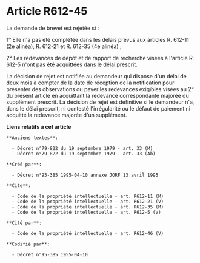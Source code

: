 # Article R612-45

La demande de brevet est rejetée si :

1° Elle n'a pas été complétée dans les délais prévus aux articles R. 612-11 (2e alinéa), R. 612-21 et R. 612-35 (4e alinéa) ;

2° Les redevances de dépôt et de rapport de recherche visées à l'article R. 612-5 n'ont pas été acquittées dans le délai
prescrit.

La décision de rejet est notifiée au demandeur qui dispose d'un délai de deux mois à compter de la date de réception de la
notification pour présenter des observations ou payer les redevances exigibles visées au 2° du présent article en acquittant
la redevance correspondante majorée du supplément prescrit. La décision de rejet est définitive si le demandeur n'a, dans le
délai prescrit, ni contesté l'irrégularité ou le défaut de paiement ni acquitté la redevance majorée d'un supplément.

**Liens relatifs à cet article**

	**Anciens textes**:

	  - Décret n°79-822 du 19 septembre 1979 - art. 33 (M)
	  - Décret n°79-822 du 19 septembre 1979 - art. 33 (Ab)

	**Créé par**:

	  - Décret n°95-385 1995-04-10 annexe JORF 13 avril 1995

	**Cite**:

	  - Code de la propriété intellectuelle - art. R612-11 (M)
	  - Code de la propriété intellectuelle - art. R612-21 (V)
	  - Code de la propriété intellectuelle - art. R612-35 (M)
	  - Code de la propriété intellectuelle - art. R612-5 (V)

	**Cité par**:

	  - Code de la propriété intellectuelle - art. R612-46 (V)

	**Codifié par**:

	  - Décret n°95-385 1955-04-10
